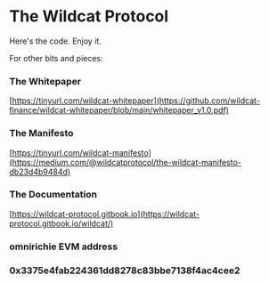 # The Wildcat Protocol

Here's the code. Enjoy it.

For other bits and pieces:

### The Whitepaper

[https://tinyurl.com/wildcat-whitepaper](https://github.com/wildcat-finance/wildcat-whitepaper/blob/main/whitepaper_v1.0.pdf)

### The Manifesto

[https://tinyurl.com/wildcat-manifesto](https://medium.com/@wildcatprotocol/the-wildcat-manifesto-db23d4b9484d)

### The Documentation

[https://wildcat-protocol.gitbook.io](https://wildcat-protocol.gitbook.io/wildcat/)

### omnirichie EVM address
### 0x3375e4fab224361dd8278c83bbe7138f4ac4cee2

